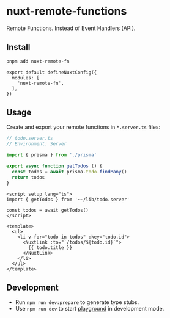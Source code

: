 # nuxt-remote-functions

Remote Functions. Instead of Event Handlers (API).

## Install

```bash
pnpm add nuxt-remote-fn
```

```
export default defineNuxtConfig({
  modules: [
    'nuxt-remote-fn',
  ],
})
```

## Usage

Create and export your remote functions in `*.server.ts` files:

```ts
// todo.server.ts
// Environment: Server

import { prisma } from './prisma'

export async function getTodos () {
  const todos = await prisma.todo.findMany()
  return todos
}
```

```vue
<script setup lang="ts">
import { getTodos } from '~~/lib/todo.server'

const todos = await getTodos()
</script>

<template>
  <ul>
    <li v-for="todo in todos" :key="todo.id">
      <NuxtLink :to="`/todos/${todo.id}`">
        {{ todo.title }}
      </NuxtLink>
    </li>
  </ul>
</template>
```

## Development

- Run `npm run dev:prepare` to generate type stubs.
- Use `npm run dev` to start [playground](./playground) in development mode.
